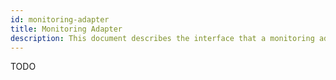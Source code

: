 ```yaml
---
id: monitoring-adapter
title: Monitoring Adapter
description: This document describes the interface that a monitoring adapter should expose.
---
```


TODO
